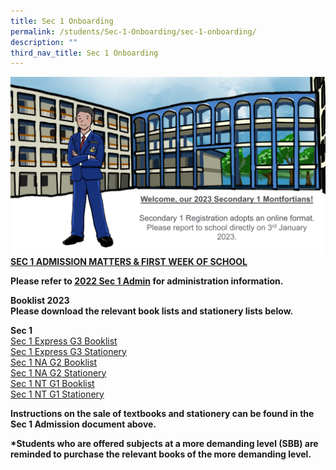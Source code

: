 ```yaml
---
title: Sec 1 Onboarding
permalink: /students/Sec-1-Onboarding/sec-1-onboarding/
description: ""
third_nav_title: Sec 1 Onboarding
---
```


![](/images/regist.png)
**<u>SEC 1 ADMISSION MATTERS & FIRST WEEK OF SCHOOL</u>**

**Please refer to [2022 Sec 1 Admin](https://drive.google.com/file/d/11yRXy10ZDVpGWCamTmcbuio2jrr9QU59/view) for administration information.**  


**Booklist 2023**  
**Please download the relevant book lists and stationery lists below.** 

**Sec 1**  
[Sec 1 Express G3 Booklist](/files/Sec%201%20Express%20G3%20BOOKLIST.pdf)   
[Sec 1 Express G3 Stationery](/files/Sec%201%20Express%20G3%20STATIONERY%20LIST.pdf)   
[Sec 1 NA G2 Booklist](/files/Sec%201%20NA%20G2%20BOOKLIST.pdf)   
[Sec 1 NA G2 Stationery](/files/Sec%201%20NA%20G21%20STATIONERY%20LIST.pdf)   
[Sec 1 NT G1 Booklist](/files/Sec%201%20NT%20G1%20BOOKLIST.pdf)   
[Sec 1 NT G1 Stationery](/files/Sec%201%20NT%20G1%20STATIONERY%20LIST.pdf)
  
**Instructions on the sale of textbooks and stationery can be found in the Sec 1 Admission document above.** 

**\*Students who are offered subjects at a more demanding level (SBB) are reminded to purchase the relevant books of the more demanding level.**